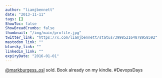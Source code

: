 ```yaml
---
author: "liamjbennett"
date: "2013-11-11"
tags: []
ShowToc: false
ShowBreadCrumbs: false
thumbnail: "/img/main/profile.jpg"
twitter_link: "https://x.com/liamjbennett/status/399852164878958592"
mastodon_link: ""
bluesky_link: ""
linkedin_link: ""
expiryDate: "2016-01-01"
---
```


[@markburgess_osl](https://x.com/markburgess_osl) sold. Book already on my kindle. #DevopsDays 

